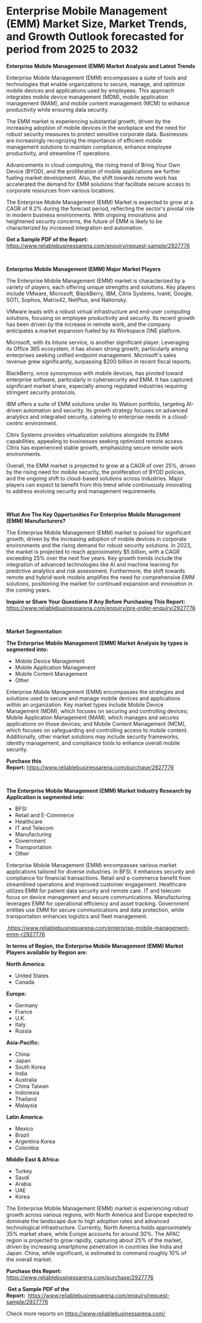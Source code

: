 <p><h1>Enterprise Mobile Management (EMM) Market Size, Market Trends, and Growth Outlook forecasted for period from 2025 to 2032</h1></p><p><strong>Enterprise Mobile Management (EMM) Market Analysis and Latest Trends</strong></p>
<p><p>Enterprise Mobile Management (EMM) encompasses a suite of tools and technologies that enable organizations to secure, manage, and optimize mobile devices and applications used by employees. This approach integrates mobile device management (MDM), mobile application management (MAM), and mobile content management (MCM) to enhance productivity while ensuring data security.</p><p>The EMM market is experiencing substantial growth, driven by the increasing adoption of mobile devices in the workplace and the need for robust security measures to protect sensitive corporate data. Businesses are increasingly recognizing the importance of efficient mobile management solutions to maintain compliance, enhance employee productivity, and streamline IT operations. </p><p>Advancements in cloud computing, the rising trend of Bring Your Own Device (BYOD), and the proliferation of mobile applications are further fueling market development. Also, the shift towards remote work has accelerated the demand for EMM solutions that facilitate secure access to corporate resources from various locations. </p><p>The Enterprise Mobile Management (EMM) Market is expected to grow at a CAGR of 9.2% during the forecast period, reflecting the sector's pivotal role in modern business environments. With ongoing innovations and heightened security concerns, the future of EMM is likely to be characterized by increased integration and automation.</p></p>
<p><strong>Get a Sample PDF of the Report:&nbsp;</strong> <a href="https://www.reliablebusinessarena.com/enquiry/request-sample/2927776?utm_campaign=2889&utm_medium=2&utm_source=Github&utm_content=ia&utm_term=12032025&utm_id=enterprise-mobile-management-emm">https://www.reliablebusinessarena.com/enquiry/request-sample/2927776</a></p>
<p>&nbsp;</p>
<p><strong>Enterprise Mobile Management (EMM) Major Market Players</strong></p>
<p><p>The Enterprise Mobile Management (EMM) market is characterized by a variety of players, each offering unique strengths and solutions. Key players include VMware, Microsoft, BlackBerry, IBM, Citrix Systems, Ivanti, Google, SOTI, Sophos, Matrix42, NetPlus, and Nationsky.</p><p>VMware leads with a robust virtual infrastructure and end-user computing solutions, focusing on employee productivity and security. Its recent growth has been driven by the increase in remote work, and the company anticipates a market expansion fueled by its Workspace ONE platform.</p><p>Microsoft, with its Intune service, is another significant player. Leveraging its Office 365 ecosystem, it has shown strong growth, particularly among enterprises seeking unified endpoint management. Microsoft's sales revenue grew significantly, surpassing $200 billion in recent fiscal reports.</p><p>BlackBerry, once synonymous with mobile devices, has pivoted toward enterprise software, particularly in cybersecurity and EMM. It has captured significant market share, especially among regulated industries requiring stringent security protocols.</p><p>IBM offers a suite of EMM solutions under its Watson portfolio, targeting AI-driven automation and security. Its growth strategy focuses on advanced analytics and integrated security, catering to enterprise needs in a cloud-centric environment.</p><p>Citrix Systems provides virtualization solutions alongside its EMM capabilities, appealing to businesses seeking optimized remote access. Citrix has experienced stable growth, emphasizing secure remote work environments.</p><p>Overall, the EMM market is projected to grow at a CAGR of over 25%, driven by the rising need for mobile security, the proliferation of BYOD policies, and the ongoing shift to cloud-based solutions across industries. Major players can expect to benefit from this trend while continuously innovating to address evolving security and management requirements.</p></p>
<p>&nbsp;</p>
<p><strong>What Are The Key Opportunities For Enterprise Mobile Management (EMM) Manufacturers?</strong></p>
<p><p>The Enterprise Mobile Management (EMM) market is poised for significant growth, driven by the increasing adoption of mobile devices in corporate environments and the rising demand for robust security solutions. In 2023, the market is projected to reach approximately $5 billion, with a CAGR exceeding 25% over the next five years. Key growth trends include the integration of advanced technologies like AI and machine learning for predictive analytics and risk assessment. Furthermore, the shift towards remote and hybrid work models amplifies the need for comprehensive EMM solutions, positioning the market for continued expansion and innovation in the coming years.</p></p>
<p><strong>Inquire or Share Your Questions If Any Before Purchasing This Report:</strong> <a href="https://www.reliablebusinessarena.com/enquiry/pre-order-enquiry/2927776?utm_campaign=2889&utm_medium=2&utm_source=Github&utm_content=ia&utm_term=12032025&utm_id=enterprise-mobile-management-emm">https://www.reliablebusinessarena.com/enquiry/pre-order-enquiry/2927776</a></p>
<p>&nbsp;</p>
<p><strong>Market Segmentation</strong></p>
<p><strong>The Enterprise Mobile Management (EMM) Market Analysis by types is segmented into:</strong></p>
<p><ul><li>Mobile Device Management</li><li>Mobile Application Management</li><li>Mobile Content Management</li><li>Other</li></ul></p>
<p><p>Enterprise Mobile Management (EMM) encompasses the strategies and solutions used to secure and manage mobile devices and applications within an organization. Key market types include Mobile Device Management (MDM), which focuses on securing and controlling devices; Mobile Application Management (MAM), which manages and secures applications on those devices; and Mobile Content Management (MCM), which focuses on safeguarding and controlling access to mobile content. Additionally, other market solutions may include security frameworks, identity management, and compliance tools to enhance overall mobile security.</p></p>
<p><strong>Purchase this Report:&nbsp;</strong><a href="https://www.reliablebusinessarena.com/purchase/2927776?utm_campaign=2889&utm_medium=2&utm_source=Github&utm_content=ia&utm_term=12032025&utm_id=enterprise-mobile-management-emm">https://www.reliablebusinessarena.com/purchase/2927776</a></p>
<p>&nbsp;</p>
<p><strong>The Enterprise Mobile Management (EMM) Market Industry Research by Application is segmented into:</strong></p>
<p><ul><li>BFSI</li><li>Retail and E-Commerce</li><li>Healthcare</li><li>IT and Telecom</li><li>Manufacturing</li><li>Government</li><li>Transportation</li><li>Other</li></ul></p>
<p><p>Enterprise Mobile Management (EMM) encompasses various market applications tailored for diverse industries. In BFSI, it enhances security and compliance for financial transactions. Retail and e-commerce benefit from streamlined operations and improved customer engagement. Healthcare utilizes EMM for patient data security and remote care. IT and telecom focus on device management and secure communications. Manufacturing leverages EMM for operational efficiency and asset tracking. Government entities use EMM for secure communications and data protection, while transportation enhances logistics and fleet management.</p></p>
<p><a href="https://www.reliablebusinessarena.com/enterprise-mobile-management-emm-r2927776?utm_campaign=2889&utm_medium=2&utm_source=Github&utm_content=ia&utm_term=12032025&utm_id=enterprise-mobile-management-emm">&nbsp;https://www.reliablebusinessarena.com/enterprise-mobile-management-emm-r2927776</a></p>
<p><strong>In terms of Region, the Enterprise Mobile Management (EMM) Market Players available by Region are:</strong></p>
<p>
    <p> <strong> North America: </strong>
        <ul>
            <li>United States</li>
            <li>Canada</li>
        </ul>
        </p> 
    <p> <strong> Europe: </strong>
        <ul>
            <li>Germany</li>
            <li>France</li>
            <li>U.K.</li>
            <li>Italy</li>
            <li>Russia</li>
        </ul>
        </p> 
    <p> <strong> Asia-Pacific: </strong>
        <ul>
            <li>China</li>
            <li>Japan</li>
            <li>South Korea</li>
            <li>India</li>
            <li>Australia</li>
            <li>China Taiwan</li>
            <li>Indonesia</li>
            <li>Thailand</li>
            <li>Malaysia</li>
        </ul>
        </p> 
    <p> <strong> Latin America: </strong>
        <ul>
            <li>Mexico</li>
            <li>Brazil</li>
            <li>Argentina Korea</li>
            <li>Colombia</li>
        </ul>
        </p> 
    <p> <strong> Middle East & Africa: </strong>
        <ul>
            <li>Turkey</li>
            <li>Saudi</li>
            <li>Arabia</li>
            <li>UAE</li>
            <li>Korea</li>
        </ul>
    </p>
    </p>
<p><p>The Enterprise Mobile Management (EMM) market is experiencing robust growth across various regions, with North America and Europe expected to dominate the landscape due to high adoption rates and advanced technological infrastructure. Currently, North America holds approximately 35% market share, while Europe accounts for around 30%. The APAC region is projected to grow rapidly, capturing about 25% of the market, driven by increasing smartphone penetration in countries like India and Japan. China, while significant, is estimated to command roughly 10% of the overall market.</p></p>
<p><strong>Purchase this Report: </strong><a href="https://www.reliablebusinessarena.com/purchase/2927776?utm_campaign=2889&utm_medium=2&utm_source=Github&utm_content=ia&utm_term=12032025&utm_id=enterprise-mobile-management-emm">https://www.reliablebusinessarena.com/purchase/2927776</a></p>
<p>&nbsp;<strong>Get a Sample PDF of the Report:&nbsp;&nbsp;</strong><a href="https://www.reliablebusinessarena.com/enquiry/request-sample/2927776?utm_campaign=2889&utm_medium=2&utm_source=Github&utm_content=ia&utm_term=12032025&utm_id=enterprise-mobile-management-emm">https://www.reliablebusinessarena.com/enquiry/request-sample/2927776</a></p>
<p><strong></strong></p>
<p>Check more reports on <a href="https://www.reliablebusinessarena.com/?utm_campaign=2889&utm_medium=2&utm_source=Github&utm_content=ia&utm_term=12032025&utm_id=enterprise-mobile-management-emm">https://www.reliablebusinessarena.com/</a></p>